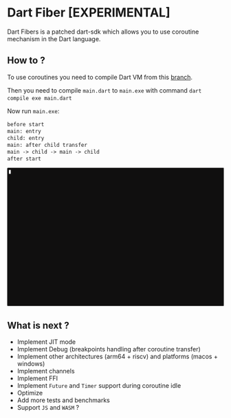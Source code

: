 # Dart Fiber [EXPERIMENTAL]

Dart Fibers is a patched dart-sdk which allows you to use coroutine mechanism in the Dart language. 

## How to ?

To use coroutines you need to compile Dart VM from this [branch](https://github.com/antonbashir/dart/pull/3).

Then you need to compile `main.dart` to `main.exe` with command `dart compile exe main.dart` 

Now run `main.exe`:

```
before start
main: entry
child: entry
main: after child transfer
main -> child -> main -> child
after start
```

![](fibers.gif)

## What is next ?

* Implement JIT mode
* Implement Debug (breakpoints handling after coroutine transfer)
* Implement other architectures (arm64 + riscv) and platforms (macos + windows)
* Implement channels
* Implement FFI
* Implement `Future` and `Timer` support during coroutine idle
* Optimize
* Add more tests and benchmarks
* Support `JS` and `WASM` ?
